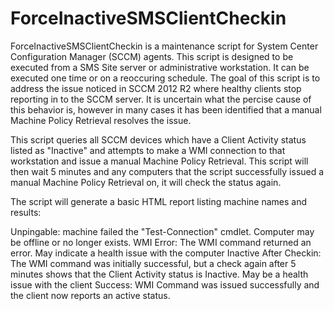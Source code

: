 # ForceInactiveSMSClientCheckin
ForceInactiveSMSClientCheckin is a maintenance script for System Center Configuration Manager (SCCM) agents. 
This script is designed to be executed from a SMS Site server or administrative workstation. It can be executed one time or on a reoccuring schedule. The goal of this script is to address the issue noticed in SCCM 2012 R2 where healthy clients stop reporting in to the SCCM server. It is uncertain what the percise cause of this behavior is, however in many cases it has been identified that a manual Machine Policy Retrieval resolves the issue. 

This script queries all SCCM devices which have a Client Activity status listed as "Inactive" and attempts to make a WMI connection to that workstation and issue a manual Machine Policy Retrieval. This script will then wait 5 minutes and any computers that the script successfully issued a manual Machine Policy Retrieval on, it will check the status again. 

The script will generate a basic HTML report listing machine names and results:

Unpingable: machine failed the "Test-Connection" cmdlet. Computer may be offline or no longer exists.
WMI Error: The WMI command returned an error. May indicate a health issue with the computer
Inactive After Checkin: The WMI command was initially successful, but a check again after 5 minutes shows that the Client Activity status is Inactive. May be a health issue with the client
Success: WMI Command was issued successfully and the client now reports an active status.
